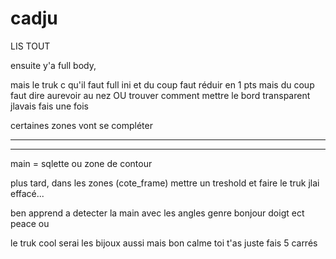 # cadju

LIS TOUT


ensuite y'a full body,

mais le truk c qu'il faut full ini et du coup faut réduir en 1 pts mais du coup faut dire aurevoir au nez OU trouver comment mettre le bord transparent jlavais fais une fois

certaines zones vont se compléter



-------------------------------




------------------------------

main = sqlette ou zone de contour

plus tard, dans les zones (cote_frame) mettre un treshold et faire le truk jlai effacé...

ben apprend a detecter la main avec les angles genre bonjour doigt ect peace ou

le truk cool serai les bijoux aussi mais bon calme toi t'as juste fais 5 carrés

<br><br><br><br><br><br><br><br><br><br><br><br><br><br><br><br><br><br><br><br><br>
-----------------------------




